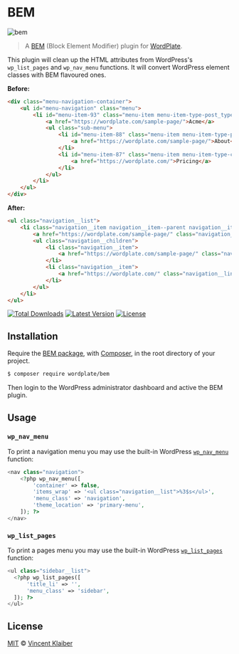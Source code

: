 # BEM

![bem](https://user-images.githubusercontent.com/499192/46089793-918a5600-c1af-11e8-9728-cdcf15991b48.png)

> A [BEM](https://csswizardry.com/2013/01/mindbemding-getting-your-head-round-bem-syntax/) (Block Element Modifier) plugin for [WordPlate](https://wordplate.github.io/).

This plugin will clean up the HTML attributes from WordPress's `wp_list_pages` and `wp_nav_menu` functions. It will convert WordPress element classes with BEM flavoured ones.

**Before:**

```html
<div class="menu-navigation-container">
    <ul id="menu-navigation" class="menu">
        <li id="menu-item-93" class="menu-item menu-item-type-post_type menu-item-object-page current-menu-ancestor current-menu-parent current_page_parent current_page_ancestor menu-item-has-children menu-item-93">
            <a href="https://wordplate.com/sample-page/">Acme</a>
            <ul class="sub-menu">
                <li id="menu-item-88" class="menu-item menu-item-type-post_type menu-item-object-page menu-item-88">
                    <a href="https://wordplate.com/sample-page/">About</a>
                </li>
                <li id="menu-item-87" class="menu-item menu-item-type-custom menu-item-object-custom current-menu-item current_page_item menu-item-home menu-item-87">
                    <a href="https://wordplate.com/">Pricing</a>
                </li>
            </ul>
        </li>
    </ul>
</div>
```

**After:**

```html
<ul class="navigation__list">
    <li class="navigation__item navigation__item--parent navigation__item--top-level">
        <a href="https://wordplate.com/sample-page/" class="navigation__link navigation__link--ancestor navigation__link--top-level">Acme</a>
        <ul class="navigation__children">
            <li class="navigation__item">
                <a href="https://wordplate.com/sample-page/" class="navigation__link">About</a>
            </li>
            <li class="navigation__item">
                <a href="https://wordplate.com/" class="navigation__link navigation__link--active">Pricing</a>
            </li>
        </ul>
    </li>
</ul>
```

[![Total Downloads](https://badgen.net/packagist/dt/wordplate/bem)](https://packagist.org/packages/wordplate/bem)
[![Latest Version](https://badgen.net/github/release/wordplate/bem)](https://github.com/wordplate/bem/releases)
[![License](https://badgen.net/packagist/license/wordplate/bem)](https://packagist.org/packages/wordplate/bem)

## Installation

Require the [BEM package](https://github.com/wordplate/bem#readme), with [Composer](https://getcomposer.org), in the root directory of your project.

```sh
$ composer require wordplate/bem
```

Then login to the WordPress administrator dashboard and active the BEM plugin.

## Usage

### `wp_nav_menu`

To print a navigation menu you may use the built-in WordPress [`wp_nav_menu`](https://developer.wordpress.org/reference/functions/wp_nav_menu/) function:

```php
<nav class="navigation">
    <?php wp_nav_menu([
        'container' => false,
        'items_wrap' => '<ul class="navigation__list">%3$s</ul>',
        'menu_class' => 'navigation',
        'theme_location' => 'primary-menu',
    ]); ?>
</nav>
```

### `wp_list_pages`

To print a pages menu you may use the built-in WordPress [`wp_list_pages`](https://developer.wordpress.org/reference/functions/wp_list_pages/) function:

```php
<ul class="sidebar__list">
  <?php wp_list_pages([
      'title_li' => '',
      'menu_class' => 'sidebar',
  ]); ?>
</ul>
```

## License

[MIT](LICENSE) © [Vincent Klaiber](https://vinkla.com)
